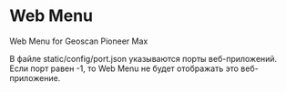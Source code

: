 # Web Menu
Web Menu for Geoscan Pioneer Max

В файле static/config/port.json указываются порты веб-приложений. Если порт равен -1, то Web Menu не будет отображать это веб-приложение.
